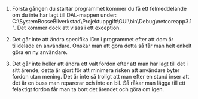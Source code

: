1. Första gången du startar programmet kommer du få ett felmeddelande om du inte har lagt till DAL-mappen under:
 C:\SystemBosseBilverkstad\Projektuppgift\GUI\bin\Debug\netcoreapp3.1". Det kommer dock att visas i ett exception.

2. Det går inte att ändra specifika ID:n i programmet efter att dom är tilldelade en användare. 
     Önskar man att göra detta så får man helt enkelt göra en ny användare.

3. Det går inte heller att ändra ett valt fordon efter att man har lagt till det i sitt ärende, detta är gjort för att minimera risken att användare
     byter fordon utan mening. Det är inte så troligt att man efter en stund inser att det är en buss man reparerar och inte en bil. Så råkar man
     lägga till ett felaktigt fordon får man ta bort det ärendet och göra om igen.